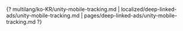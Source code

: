 {? multilang/ko-KR/unity-mobile-tracking.md | localized/deep-linked-ads/unity-mobile-tracking.md | pages/deep-linked-ads/unity-mobile-tracking.md ?}
